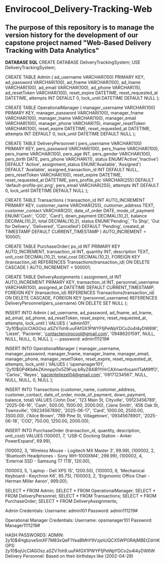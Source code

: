 # Envirocool_Delivery-Tracking-Web
The purpose of this repository is to manage the version history for the development of our capstone project named "Web-Based Delivery Tracking with Data Analytics"
-------------------------------------------------------------------------------------------------------------------------------------------------------------------
**DATABASE SQL**
CREATE DATABASE DeliveryTrackingSystem;
USE DeliveryTrackingSystem;

CREATE TABLE Admin (
    ad_username VARCHAR(100) PRIMARY KEY,
    ad_password VARCHAR(100),
    ad_fname VARCHAR(100),
    ad_lname VARCHAR(100),
    ad_email VARCHAR(100),
    ad_phone VARCHAR(15),
    ad_resetToken VARCHAR(100),
    reset_expire DATETIME,
    reset_requested_at DATETIME,
    attempts INT DEFAULT 0,
    lock_until DATETIME DEFAULT NULL
);

CREATE TABLE OperationalManager (
    manager_username VARCHAR(100) PRIMARY KEY,
    manager_password VARCHAR(100),
    manager_fname VARCHAR(100),
    manager_lname VARCHAR(100),
    manager_email VARCHAR(100),
    manager_phone VARCHAR(15),
    manager_resetToken VARCHAR(100),
    reset_expire DATETIME,
    reset_requested_at DATETIME,
    attempts INT DEFAULT 0,
    lock_until DATETIME DEFAULT NULL
);

CREATE TABLE DeliveryPersonnel (
    pers_username VARCHAR(100) PRIMARY KEY,
    pers_password VARCHAR(100),
    pers_fname VARCHAR(100),
    pers_lname VARCHAR(100),
    pers_age INT,
    pers_gender VARCHAR(100),
    pers_birth DATE,
    pers_phone VARCHAR(11),
    status ENUM('Active','Inactive') DEFAULT 'Active',
    assignment_status ENUM('Available', 'Assigned') DEFAULT 'Available',
    assigned_transaction_id INT DEFAULT NULL,
    pers_resetToken VARCHAR(100),
    reset_expire DATETIME,
    reset_requested_at DATETIME,
    pers_profile_pic VARCHAR(255) DEFAULT 'default-profile-pic.png',
    pers_email VARCHAR(255),
    attempts INT DEFAULT 0,
    lock_until DATETIME DEFAULT NULL
);

CREATE TABLE Transactions (
  transaction_id INT AUTO_INCREMENT PRIMARY KEY,
  customer_name VARCHAR(255),
  customer_address TEXT,
  customer_contact VARCHAR(20),
  date_of_order DATE,
  mode_of_payment ENUM('Cash', 'COD', 'Card'),
  down_payment DECIMAL(10,2),
  balance DECIMAL(10,2),
  total DECIMAL(10,2),
  status ENUM('Pending', 'To Ship', 'Out for Delivery', 'Delivered', 'Cancelled') DEFAULT 'Pending',
  created_at TIMESTAMP DEFAULT CURRENT_TIMESTAMP
) AUTO_INCREMENT = 100001;

CREATE TABLE PurchaseOrder(
  po_id INT PRIMARY KEY AUTO_INCREMENT,
  transaction_id INT,
  quantity INT,
  description TEXT,
  unit_cost DECIMAL(10,2),
  total_cost DECIMAL(10,2),
  FOREIGN KEY (transaction_id) REFERENCES Transactions(transaction_id) ON DELETE CASCADE
) AUTO_INCREMENT = 500001;

CREATE TABLE DeliveryAssignments (
    assignment_id INT AUTO_INCREMENT PRIMARY KEY,
    transaction_id INT,
    personnel_username VARCHAR(100),
    assigned_at DATETIME DEFAULT CURRENT_TIMESTAMP,
    FOREIGN KEY (transaction_id) REFERENCES Transactions(transaction_id) ON DELETE CASCADE,
    FOREIGN KEY (personnel_username) REFERENCES DeliveryPersonnel(pers_username) ON DELETE SET NULL
);

INSERT INTO Admin (
    ad_username, ad_password, ad_fname, ad_lname, ad_email, ad_phone,
    ad_resetToken, reset_expire, reset_requested_at,
    attempts, lock_until
) VALUES (
    'admin101',
    '$2y$10$ojUcCIAGOsz.aSZV7oh9.uuFAfGX1PWYFfjPeWpYDCo2o4l4yDW6W',
    'Liezel',
    'Paciente',
    'contactenvirocool@gmail.com',
    '09486201591',
    NULL, NULL, NULL,
    0, NULL
);
 -- password: admin111219#

INSERT INTO OperationalManager (
    manager_username, manager_password, manager_fname, manager_lname,
    manager_email, manager_phone,
    manager_resetToken, reset_expire, reset_requested_at,
    attempts, lock_until
) VALUES (
    'opsmanager101',
    '$2y$10$GP4KbAkZKmnppOx5Z9Fuq.bRyZ84iB1YHrCAXnwnfosam1TaM9ffO',
    'Carlos',
    'Reyes',
    'pacienteliezel04@gmail.com',
    '09171234567',
    NULL, NULL, NULL,
    0, NULL
);

INSERT INTO Transactions (customer_name, customer_address, customer_contact, date_of_order, mode_of_payment, down_payment, balance, total)
VALUES 
('John Doe', '123 Main St, Cityville', '09123456789', '2025-06-16', 'Cash', 500.00, 1500.00, 2000.00),
('Jane Smith', '456 Oak St, Townsville', '09234567890', '2025-06-17', 'Card', 1000.00, 2500.00, 3500.00),
('Alice Brown', '789 Pine St, Villagetown', '09345678901', '2025-06-18', 'COD', 750.00, 1250.00, 2000.00);

INSERT INTO PurchaseOrder (transaction_id, quantity, description, unit_cost)
VALUES
(100001, 7, 'USB-C Docking Station - Anker PowerExpand', 69.99),

(100002, 3, 'Wireless Mouse - Logitech MX Master 3', 99.99),
(100002, 2, 'Bluetooth Headphones - Sony WH-1000XM4', 299.99),
(100002, 4, 'External SSD - Samsung T7 1TB', 120.00),

(100003, 5, 'Laptop - Dell XPS 15', 1200.50),
(100003, 6, 'Mechanical Keyboard - Keychron K6', 85.75),
(100003, 2, 'Ergonomic Office Chair - Herman Miller Aeron', 999.00);


SELECT * FROM Admin;
SELECT * FROM OperationalManager;
SELECT * FROM DeliveryPersonnel;
SELECT * FROM Transactions;
SELECT * FROM PurchaseOrder;
SELECT * FROM DeliveryAssignments;


Admin Credentials:
Username: admin101
Password: admin111219#

Operational Manager Credentials:
Username: opsmanager101
Password: Manager1111219#


HASH PASSWORDS:
ADMIN: $2y$10$4Hgbzve5mXF7M83xQeF1YeaBMhY9VzjeVJQCX5WPORAjMBEtZdrhK
OPS: $2y$10$ojUcCIAGOsz.aSZV7oh9.uuFAfGX1PWYFfjPeWpYDCo2o4l4yDW6W
Delivery Personnel: Based on their birthdays like (2002-04-29) 

